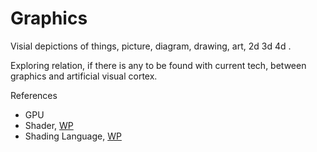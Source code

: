 # Graphics
Visial depictions of things, picture, diagram, drawing, art, 2d 3d 4d .

Exploring relation, if there is any to be found with current tech, between graphics and artificial visual cortex.

References
* GPU
* Shader, [WP](https://en.wikipedia.org/wiki/Shader)
* Shading Language, [WP](https://en.wikipedia.org/wiki/Shading_language)
